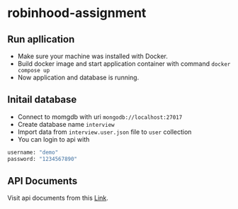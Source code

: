 # robinhood-assignment

## Run apllication

- Make sure your machine was installed with Docker.
- Build docker image and start application container with command ```docker compose up```
- Now application and database is running.

## Initail database
- Connect to momgdb with uri ```mongodb://localhost:27017```
- Create database name ```interview```
- Import data from ```interview.user.json``` file to ```user``` collection
- You can login to api with
```bash
username: "demo"
password: "1234567890"
```

## API Documents
Visit api documents from this [Link](https://documenter.getpostman.com/view/4337380/2s93zH2KLS).